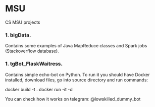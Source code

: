 # MSU
CS MSU projects

### 1. bigData.
Contains some examples of Java MapReduce classes and Spark jobs (Stackoverflow database). 

### 1. tgBot_FlaskWaitress.
Contains simple echo-bot on Python. To run it you should have Docker installed, download files, go into source directory and run commands:

docker build -t <your-image-name> .
docker run -it -d <your-image-name>  
  
You can check how it works on telegram: @lowskilled_dummy_bot

